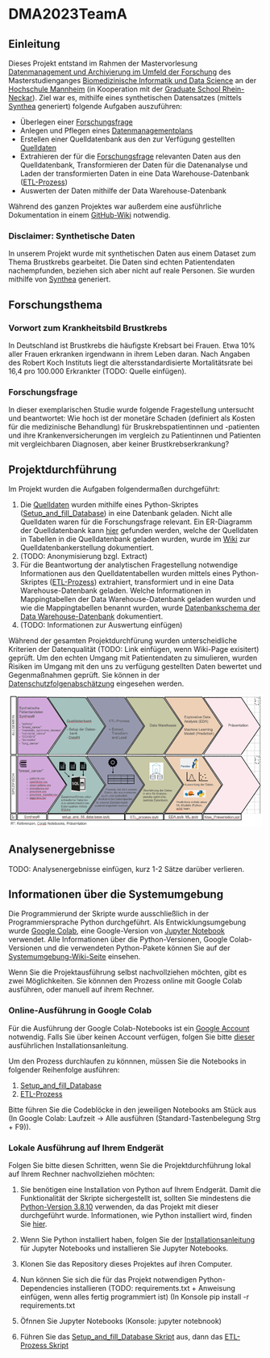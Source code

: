 # DMA2023TeamA

## Einleitung
Dieses Projekt entstand im Rahmen der Mastervorlesung [Datenmanagement und Archivierung im Umfeld der Forschung](https://www.master-bids.hs-mannheim.de/studienangebot/datenmanagement-und-archivierung-im-umfeld-der-forschung.html) des Masterstudienganges [Biomedizinische Informatik und Data Science](https://www.master-bids.hs-mannheim.de/) an der [Hochschule Mannheim](https://www.hs-mannheim.de/) (in Kooperation mit der [Graduate School Rhein-Neckar](https://gsrn.de/)). 
Ziel war es, mithilfe eines synthetischen Datensatzes (mittels [Synthea](https://github.com/synthetichealth/synthea) generiert) folgende Aufgaben auszuführen:
* Überlegen einer [Forschungsfrage](https://github.com/Fuenfgeld/DMA2023TeamA/wiki/Forschungsfrage)
* Anlegen und Pflegen eines [Datenmanagementplans](https://github.com/Fuenfgeld/DMA2023TeamA/wiki/Datenmanagementplan)
* Erstellen einer Quelldatenbank aus den zur Verfügung gestellten [Quelldaten](https://github.com/Fuenfgeld/DMA2023TeamA/tree/main/Daten/Quelldaten)
* Extrahieren der für die [Forschungsfrage](https://github.com/Fuenfgeld/DMA2023TeamA/wiki/Forschungsfrage) relevanten Daten aus den Quelldatenbank, Transformieren der Daten für die Datenanalyse und Laden der transformierten Daten in eine Data Warehouse-Datenbank ([ETL-Prozess](https://github.com/Fuenfgeld/DMA2023TeamA/wiki/ETL-Prozess))
* Auswerten der Daten mithilfe der Data Warehouse-Datenbank

Während des ganzen Projektes war außerdem eine ausführliche Dokumentation in einem [GitHub-Wiki](https://github.com/Fuenfgeld/DMA2023TeamA/wiki) notwendig.  

### Disclaimer: Synthetische Daten

In unserem Projekt wurde mit synthetischen Daten aus einem Dataset zum Thema Brustkrebs gearbeitet. Die Daten sind echten Patientendaten nachempfunden, beziehen sich aber nicht auf reale Personen. Sie wurden mithilfe von [Synthea](https://github.com/synthetichealth/synthea) generiert. 

## Forschungsthema

### Vorwort zum Krankheitsbild Brustkrebs

In Deutschland ist Brustkrebs die häufigste Krebsart bei Frauen. Etwa 10% aller Frauen erkranken irgendwann in ihrem Leben daran. Nach Angaben des Robert Koch Instituts liegt die altersstandardisierte Mortalitätsrate bei 16,4 pro 100.000 Erkrankter (TODO: Quelle einfügen).

### Forschungsfrage

In dieser exemplarischen Studie wurde folgende Fragestellung untersucht und beantwortet:
Wie hoch ist der monetäre Schaden (definiert als Kosten für die medizinische Behandlung) für Bruskrebspatientinnen und -patienten und ihre Krankenversicherungen im vergleich zu Patientinnen und Patienten mit vergleichbaren Diagnosen, aber keiner Brustkrebserkrankung?

## Projektdurchführung

Im Projekt wurden die Aufgaben folgendermaßen durchgeführt:

1. Die [Quelldaten](https://github.com/Fuenfgeld/DMA2023TeamA/tree/main/Daten/Quelldaten) wurden mithilfe eines Python-Skriptes ([Setup_and_fill_Database](https://github.com/Fuenfgeld/DMA2023TeamA/blob/bdc11258b57c3c30a946ec1ad6c3d35d26108a1b/Code/Setup_and_fill_Database.ipynb)) in eine Datenbank geladen. Nicht alle Quelldaten waren für die Forschungsfrage relevant. Ein ER-Diagramm der Quelldatenbank kann [hier](https://github.com/Fuenfgeld/DMA2023TeamA/wiki/Datenbankschema) gefunden werden, welche der Quelldaten in Tabellen in die Quelldatenbank geladen wurden, wurde im [Wiki](https://github.com/Fuenfgeld/DMA2023TeamA/wiki/Datenbankerstellung) zur Quelldatenbankerstellung dokumentiert. 
2. (TODO: Anonymisierung bzgl. Extract)
3. Für die Beantwortung der analytischen Fragestellung notwendige Informationen aus den Quelldatentabellen wurden mittels eines Python-Skriptes ([ETL-Prozess](https://github.com/Fuenfgeld/DMA2023TeamA/blob/bdc11258b57c3c30a946ec1ad6c3d35d26108a1b/Code/ETL_Process.ipynb)) extrahiert, transformiert und in eine Data Warehouse-Datenbank geladen. Welche Informationen in Mappingtabellen der Data Warehouse-Datenbank geladen wurden und wie die Mappingtabellen benannt wurden, wurde [Datenbankschema der Data Warehouse-Datenbank](https://github.com/Fuenfgeld/DMA2023TeamA/wiki/ETL-Prozess) dokumentiert.
4.  (TODO: Informationen zur Auswertung einfügen)

Während der gesamten Projektdurchfürung wurden unterscheidliche Kriterien der Datenqualität (TODO: Link einfügen, wenn Wiki-Page exisitert) geprüft. Um den echten Umgang mit Patientendaten zu simulieren, wurden Risiken im Umgang mit den uns zu verfügung gestellten Daten bewertet und Gegenmaßnahmen geprüft. Sie können in der [Datenschutzfolgenabschätzung](https://github.com/Fuenfgeld/DMA2023TeamA/wiki/Datenschutz-Folgenabsch%C3%A4tzung) eingesehen werden. 

![Readme_Figure](https://github.com/Fuenfgeld/DMA2023TeamA/blob/main/Dokumentation/Readme_Figure.png)

## Analysenergebnisse
TODO: Analysenergebnisse einfügen, kurz 1-2 Sätze darüber verlieren. 


## Informationen über die Systemumgebung

Die Programmierund der Skripte wurde ausschließlich in der Programmiersprache Python durchgeführt. Als Entwicklungsumgebung wurde [Google Colab](https://colab.research.google.com/), eine Google-Version von [Jupyter Notebook](https://jupyter.org/) verwendet. Alle Informationen über die Python-Versionen, Google Colab-Versionen und die verwendeten Python-Pakete können Sie auf der [Systemumgebung-Wiki-Seite](https://github.com/Fuenfgeld/DMA2023TeamA/wiki/Systemumgebung) einsehen. 

Wenn Sie die Projektausführung selbst nachvollziehen möchten, gibt es zwei Möglichkeiten. Sie könnnen den Prozess online mit Google Colab ausführen, oder manuell auf ihrem Rechner.

### Online-Ausführung in Google Colab
Für die Ausführung der Google Colab-Notebooks ist ein [Google Account](https://support.google.com/accounts/answer/27441?hl=de) notwendig. Falls Sie über keinen Account verfügen, folgen Sie bitte [dieser](https://support.google.com/accounts/answer/27441?hl=de) ausführlichen Installationsanleitung. 

Um den Prozess durchlaufen zu könnnen, müssen Sie die Notebooks in folgender Reihenfolge ausführen:
1. [Setup_and_fill_Database](https://github.com/Fuenfgeld/DMA2023TeamA/blob/bdc11258b57c3c30a946ec1ad6c3d35d26108a1b/Code/Setup_and_fill_Database.ipynb)
2. [ETL-Prozess](https://github.com/Fuenfgeld/DMA2023TeamA/blob/bdc11258b57c3c30a946ec1ad6c3d35d26108a1b/Code/ETL_Process.ipynb)

Bitte führen Sie die Codeblöcke in den jeweiligen Notebooks am Stück aus (In Google Colab: Laufzeit -> Alle ausführen (Standard-Tastenbelegung Strg + F9)). 

### Lokale Ausführung auf Ihrem Endgerät

Folgen Sie bitte diesen Schritten, wenn Sie die Projektdurchführung lokal auf Ihrem Rechner nachvollziehen möchten: 

1. Sie benötigen eine Installation von Python auf Ihrem Endgerät. Damit die Funktionalität der Skripte sichergestellt ist, sollten Sie mindestens die [Python-Version 3.8.10](https://www.python.org/downloads/release/python-3810/) verwenden, da das Projekt mit dieser durchgeführt wurde. Informationen, wie Python installiert wird, finden Sie [hier](https://realpython.com/installing-python/). 

2. Wenn Sie Python installiert haben, folgen Sie der [Installationsanleitung](https://jupyter.org/install) für Jupyter Notebooks und installieren Sie Jupyter Notebooks. 

3. Klonen Sie das Repository dieses Projektes auf ihren Computer.  

4. Nun können Sie sich die für das Projekt notwendigen Python-Dependencies installieren (TODO: requirements.txt + Anweisung einfügen, wenn alles fertig programmiert ist) (In Konsole pip install -r requirements.txt

5. Öfnnen Sie Jupyter Notebooks (Konsole: jupyter notebnook)

6. Führen Sie das [Setup_and_fill_Database Skript](https://github.com/Fuenfgeld/DMA2023TeamA/blob/bdc11258b57c3c30a946ec1ad6c3d35d26108a1b/Code/Setup_and_fill_Database.ipynb) aus, dann das [ETL-Prozess Skript](https://github.com/Fuenfgeld/DMA2023TeamA/blob/bdc11258b57c3c30a946ec1ad6c3d35d26108a1b/Code/ETL_Process.ipynb)

